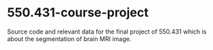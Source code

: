 # 550.431-course-project
Source code and relevant data for the final project of 550.431 which is about the segmentation of brain MRI image.
